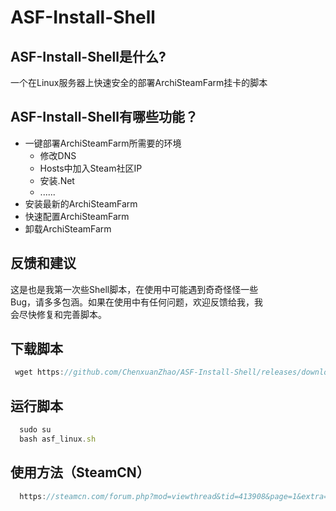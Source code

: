 ASF-Install-Shell
=======

ASF-Install-Shell是什么?
-------  
一个在Linux服务器上快速安全的部署ArchiSteamFarm挂卡的脚本

ASF-Install-Shell有哪些功能？
-------  
* 一键部署ArchiSteamFarm所需要的环境
    *  修改DNS
    *  Hosts中加入Steam社区IP
    *  安装.Net
    *  ......
* 安装最新的ArchiSteamFarm
* 快速配置ArchiSteamFarm
* 卸载ArchiSteamFarm

反馈和建议
-------  
这是也是我第一次些Shell脚本，在使用中可能遇到奇奇怪怪一些  
Bug，请多多包涵。如果在使用中有任何问题，欢迎反馈给我，我  
会尽快修复和完善脚本。

下载脚本
-------  
```javascript
 wget https://github.com/ChenxuanZhao/ASF-Install-Shell/releases/download/v0.0.1/asf_linux.sh -O asf_linux.sh
```

运行脚本
-------  
```javascript
  sudo su
  bash asf_linux.sh
```

使用方法（SteamCN）
-------  
```javascript
  https://steamcn.com/forum.php?mod=viewthread&tid=413908&page=1&extra=#pid7227298
```